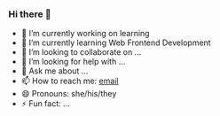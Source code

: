 ### Hi there 👋

- 🔭 I’m currently working on learning 
- 🌱 I’m currently learning Web Frontend Development
- 👯 I’m looking to collaborate on ...
- 🤔 I’m looking for help with ...
- 💬 Ask me about ...
- 📫 How to reach me: [email](mailto:carme@sovatge.dev)
- 😄 Pronouns: she/his/they
- ⚡ Fun fact: ...

<!--
**sovatge/sovatge** is a ✨ _special_ ✨ repository because its `README.md` (this file) appears on your GitHub profile.

Here are some ideas to get you started:

- 🔭 I’m currently working on ...
- 🌱 I’m currently learning ...
- 👯 I’m looking to collaborate on ...
- 🤔 I’m looking for help with ...
- 💬 Ask me about ...
- 📫 How to reach me: ...
- 😄 Pronouns: ...
- ⚡ Fun fact: ...
-->
